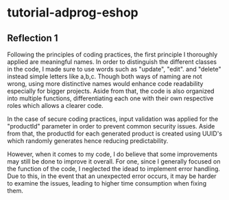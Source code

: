 # tutorial-adprog-eshop

## Reflection 1
Following the principles of coding practices, the first principle I thoroughly applied are meaningful names. In order to distinguish the different classes in the code, I made sure to use words such as "update", "edit". and "delete" instead simple letters like a,b,c. Though both ways of naming are not wrong, using more distinctive names would enhance code readability especially for bigger projects. Aside from that, the code is also organized into multiple functions, differentiating each one with their own respective roles which allows a clearer code. 

In the case of secure coding practices, input validation was applied for the "productId" parameter in order to prevent common security issues. Aside from that, the productId for each generated product is created using UUID's which randomly generates hence reducing predictability. 

However, when it comes to my code, I do believe that some improvements may still be done to improve it overall. For one, since I generally focused on the function of the code, I neglected the idead to implement error handling. Due to this, in the event that an unexpected error occurs, it may be harder to examine the issues, leading to higher time consumption when fixing them. 

